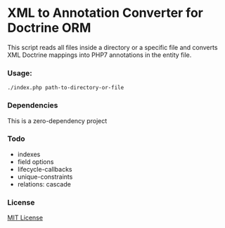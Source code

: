 # XML to Annotation Converter for Doctrine ORM
This script reads all files inside a directory or a specific file and converts XML Doctrine mappings into PHP7 annotations in the entity file. 

### Usage:
`./index.php path-to-directory-or-file`

### Dependencies
This is a zero-dependency project

### Todo
- indexes
- field options
- lifecycle-callbacks
- unique-constraints
- relations: cascade

### License
[MIT License](https://opensource.org/licenses/MIT)